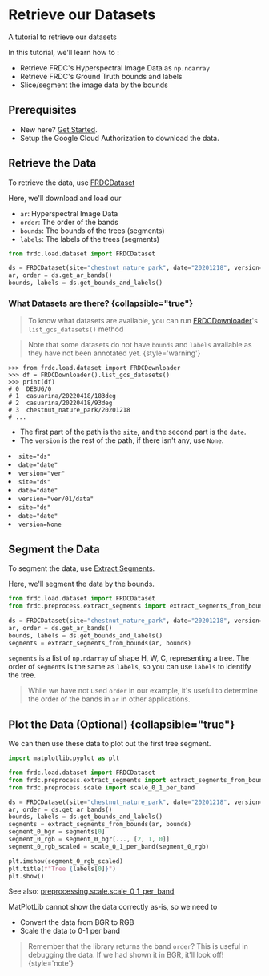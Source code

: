 # Retrieve our Datasets

<tldr>A tutorial to retrieve our datasets</tldr>

In this tutorial, we'll learn how to :

- Retrieve FRDC's Hyperspectral Image Data as `np.ndarray`
- Retrieve FRDC's Ground Truth bounds and labels
- Slice/segment the image data by the bounds

## Prerequisites

- New here? [Get Started](Getting-Started.md).
- Setup the Google Cloud Authorization to download the data.

## Retrieve the Data

To retrieve the data, use [FRDCDataset](load.dataset.md#frdcdataset)

Here, we'll download and load our

- `ar`: Hyperspectral Image Data
- `order`: The order of the bands
- `bounds`: The bounds of the trees (segments)
- `labels`: The labels of the trees (segments)

```python
from frdc.load.dataset import FRDCDataset

ds = FRDCDataset(site="chestnut_nature_park", date="20201218", version=None)
ar, order = ds.get_ar_bands()
bounds, labels = ds.get_bounds_and_labels()
```

### What Datasets are there? {collapsible="true"}

> To know what datasets are available, you can run
> [FRDCDownloader](load.dataset.md#frdcdownloader)'s `list_gcs_datasets()`
> method

> Note that some datasets do not have `bounds` and `labels` available as they
> have not been annotated yet.
> {style='warning'}

```console
>>> from frdc.load.dataset import FRDCDownloader
>>> df = FRDCDownloader().list_gcs_datasets()
>>> print(df)
# 0  DEBUG/0
# 1  casuarina/20220418/183deg
# 2  casuarina/20220418/93deg
# 3  chestnut_nature_park/20201218
# ...
```

- The first part of the path is the `site`, and the second part is the `date`.
- The `version` is the rest of the path, if there isn't any, use `None`.

<tabs>
<tab title="ds/date/ver/">
<list>
<li><code>site=&quot;ds&quot;</code></li>
<li><code>date=&quot;date&quot;</code></li>
<li><code>version=&quot;ver&quot;</code></li>
</list>
</tab>
<tab title="ds/date/ver/01/data/">
<list>
<li><code>site=&quot;ds&quot;</code></li>
<li><code>date=&quot;date&quot;</code></li>
<li><code>version=&quot;ver/01/data&quot;</code></li>
</list>
</tab>
<tab title="ds/date/">
<list>
<li><code>site=&quot;ds&quot;</code></li>
<li><code>date=&quot;date&quot;</code></li>
<li><code>version=None</code></li>
</list>
</tab>
</tabs>

## Segment the Data

To segment the data, use [Extract Segments](preprocessing.extract_segments.md).

Here, we'll segment the data by the bounds.

```python
from frdc.load.dataset import FRDCDataset
from frdc.preprocess.extract_segments import extract_segments_from_bounds

ds = FRDCDataset(site="chestnut_nature_park", date="20201218", version=None)
ar, order = ds.get_ar_bands()
bounds, labels = ds.get_bounds_and_labels()
segments = extract_segments_from_bounds(ar, bounds)
```

`segments` is a list of `np.ndarray` of shape H, W, C, representing a tree.
The order of `segments` is the same as `labels`, so you can use `labels` to
identify the tree.

> While we have not used `order` in our example, it's useful to determine the
> order of the bands in `ar` in other applications.

## Plot the Data (Optional) {collapsible="true"}

We can then use these data to plot out the first tree segment.

```python
import matplotlib.pyplot as plt

from frdc.load.dataset import FRDCDataset
from frdc.preprocess.extract_segments import extract_segments_from_bounds
from frdc.preprocess.scale import scale_0_1_per_band

ds = FRDCDataset(site="chestnut_nature_park", date="20201218", version=None)
ar, order = ds.get_ar_bands()
bounds, labels = ds.get_bounds_and_labels()
segments = extract_segments_from_bounds(ar, bounds)
segment_0_bgr = segments[0]
segment_0_rgb = segment_0_bgr[..., [2, 1, 0]]
segment_0_rgb_scaled = scale_0_1_per_band(segment_0_rgb)

plt.imshow(segment_0_rgb_scaled)
plt.title(f"Tree {labels[0]}")
plt.show()
```
See also: [preprocessing.scale.scale_0_1_per_band](preprocessing.scale.md)

MatPlotLib cannot show the data correctly as-is, so we need to
- Convert the data from BGR to RGB
- Scale the data to 0-1 per band

> Remember that the library returns the band `order`? This is useful in 
> debugging the data. If we had shown it in BGR, it'll look off!
{style='note'}
